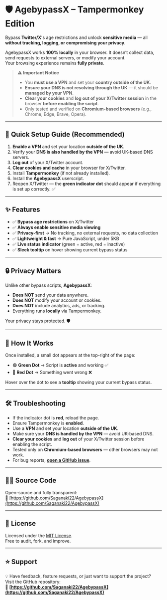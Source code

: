 # 🛡️ AgebypassX – Tampermonkey Edition  
Bypass **Twitter/X**'s age restrictions and unlock **sensitive media** — all **without tracking, logging, or compromising your privacy**.

AgebypassX works **100% locally** in your browser. It doesn’t collect data, send requests to external servers, or modify your account.  
Your browsing experience remains **fully private**.

> **⚠️ Important Notice**  
> - You **must use a VPN** and set your **country outside of the UK**.  
> - **Ensure your DNS is not resolving through the UK** — it should be **managed by your VPN**.  
> - **Clear your cookies** and **log out of your X/Twitter session** in the browser **before enabling the script**.  
> - Only tested and verified on **Chromium-based browsers** (e.g., Chrome, Edge, Brave, Opera).  

---

## 🚀 Quick Setup Guide (Recommended)
1. **Enable a VPN** and set your location **outside of the UK**.  
2. Verify your **DNS is also handled by the VPN** — avoid UK-based DNS servers.  
3. **Log out** of your X/Twitter account.  
4. **Clear cookies and cache** in your browser for X/Twitter.  
5. Install **Tampermonkey** (if not already installed).  
6. Install the **AgebypassX** userscript.  
7. Reopen X/Twitter — the **green indicator dot** should appear if everything is set up correctly. ✅  

---

## ✨ Features
- ✅ **Bypass age restrictions** on X/Twitter  
- ✅ **Always enable sensitive media viewing**  
- ✅ **Privacy-first** → No tracking, no external requests, no data collection  
- ✅ **Lightweight & fast** → Pure JavaScript, under 5KB  
- ✅ **Live status indicator** (green = active, red = inactive)  
- ✅ **Sleek tooltip** on hover showing current bypass status  

---

## 🔒 Privacy Matters
Unlike other bypass scripts, **AgebypassX**:
- **Does NOT** send your data anywhere.
- **Does NOT** modify your account or cookies.
- **Does NOT** include analytics, ads, or tracking.
- Everything runs **locally** via Tampermonkey.

Your privacy stays protected. 🛡️

---

## 📸 How It Works
Once installed, a small dot appears at the top-right of the page:
- 🟢 **Green Dot** → Script is **active** and working ✅  
- 🔴 **Red Dot** → Something went wrong ❌  

Hover over the dot to see a **tooltip** showing your current bypass status.

---

## 🛠️ Troubleshooting
- If the indicator dot is **red**, reload the page.
- Ensure Tampermonkey is **enabled**.
- Use a **VPN** and set your location **outside of the UK**.
- Make sure your **DNS is handled by the VPN** — avoid UK-based DNS.
- **Clear your cookies** and **log out** of your X/Twitter session before enabling the script.
- Tested only on **Chromium-based browsers** — other browsers may not work.
- For bug reports, [**open a GitHub issue**](https://github.com/Saganaki22/AgebypassX/issues).

---

## 🧑‍💻 Source Code
Open-source and fully transparent:  
🔗 [https://github.com/Saganaki22/AgebypassX](https://github.com/Saganaki22/AgebypassX)

---

## 📜 License
Licensed under the [MIT License](https://opensource.org/licenses/MIT).  
Free to audit, fork, and improve.

---

## ⭐ Support
💡 Have feedback, feature requests, or just want to support the project?  
Visit the GitHub repository:  
🔗 **[https://github.com/Saganaki22/AgebypassX](https://github.com/Saganaki22/AgebypassX)**
